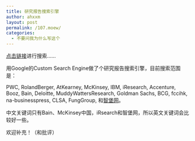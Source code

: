 ```yaml
---
title: 研究报告搜索引擎
author: ahxxm
layout: post
permalink: /107.moew/
categories:
  - 不要问我为什么写这个
---
```

<a href="https://www.google.com/cse/publicurl?cx=017848037225353902041:95gys5xph9k" target="_blank">点击链接</a>进行搜索……

用Google的Custom Search Engine做了个研究报告搜索引擎，目前搜索范围是：

PWC, RolandBerger, AtKearney, McKinsey, IBM, iResearch, Accenture, Booz, Bain, Deloitte, MuddyWattersResearch, Goldman Sachs, BCG, fccihk, na-businesspress, CLSA, FungGroup, 和<a href="http://www.wisburg.com/" target="_blank">智堡网</a>。

中文关键词只有Bain、McKinsey中国，iRsearch和智堡网，所以英文关键词会比较好一些。

欢迎补充！（和批评）